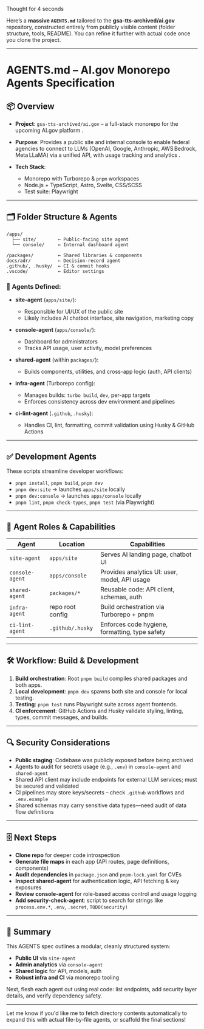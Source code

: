 Thought for 4 seconds

Here’s a **massive `AGENTS.md`** tailored to the **gsa-tts-archived/ai.gov** repository, constructed entirely from publicly visible content (folder structure, tools, README). You can refine it further with actual code once you clone the project.

---

# AGENTS.md – AI.gov Monorepo Agents Specification

## 📦 Overview

* **Project**: `gsa‑tts‑archived/ai.gov` – a full-stack monorepo for the upcoming AI.gov platform .
* **Purpose**: Provides a public site and internal console to enable federal agencies to connect to LLMs (OpenAI, Google, Anthropic, AWS Bedrock, Meta LLaMA) via a unified API, with usage tracking and analytics .
* **Tech Stack**:

  * Monorepo with Turborepo & `pnpm` workspaces
  * Node.js + TypeScript, Astro, Svelte, CSS/SCSS
  * Test suite: Playwright

---

## 🗂️ Folder Structure & Agents

```
/apps/
  ├── site/        ← Public-facing site agent
  └── console/     ← Internal dashboard agent

/packages/         ← Shared libraries & components
docs/adr/          ← Decision-record agent
.github/, .husky/  ← CI & commit hooks
.vscode/           ← Editor settings
```

### 🧠 Agents Defined:

* **site-agent** (`apps/site/`):

  * Responsible for UI/UX of the public site
  * Likely includes AI chatbot interface, site navigation, marketing copy

* **console-agent** (`apps/console/`):

  * Dashboard for administrators
  * Tracks API usage, user activity, model preferences

* **shared-agent** (within `packages/`):

  * Builds components, utilities, and cross-app logic (auth, API clients)

* **infra-agent** (Turborepo config):

  * Manages builds: `turbo build`, `dev`, per-app targets
  * Enforces consistency across dev environment and pipelines

* **ci-lint-agent** (`.github`, `.husky`):

  * Handles CI, lint, formatting, commit validation using Husky & GitHub Actions

---

## ✅ Development Agents

These scripts streamline developer workflows:

* `pnpm install`, `pnpm build`, `pnpm dev`
* `pnpm dev:site` → launches `apps/site` locally
* `pnpm dev:console` → launches `apps/console` locally
* `pnpm lint`, `pnpm check-types`, `pnpm test` (via Playwright)

---

## 🤖 Agent Roles & Capabilities

| Agent           | Location         | Capabilities                                   |
| --------------- | ---------------- | ---------------------------------------------- |
| `site-agent`    | `apps/site`      | Serves AI landing page, chatbot UI             |
| `console-agent` | `apps/console`   | Provides analytics UI: user, model, API usage  |
| `shared-agent`  | `packages/*`     | Reusable code: API client, schemas, auth       |
| `infra-agent`   | repo root config | Build orchestration via Turborepo + pnpm       |
| `ci-lint-agent` | `.github/.husky` | Enforces code hygiene, formatting, type safety |

---

## 🛠️ Workflow: Build & Development

1. **Build orchestration**: Root `pnpm build` compiles shared packages and both apps.
2. **Local development**: `pnpm dev` spawns both site and console for local testing.
3. **Testing**: `pnpm test` runs Playwright suite across agent frontends.
4. **CI enforcement**: GitHub Actions and Husky validate styling, linting, types, commit messages, and builds.

---

## 🔍 Security Considerations

* **Public staging**: Codebase was publicly exposed before being archived
* Agents to audit for secrets usage (e.g., `.env`) in `console-agent` and `shared-agent`
* Shared API client may include endpoints for external LLM services; must be secured and validated
* CI pipelines may store keys/secrets – check `.github` workflows and `.env.example`
* Shared schemas may carry sensitive data types—need audit of data flow definitions

---

## 🗄️ Next Steps

* **Clone repo** for deeper code introspection
* **Generate file maps** in each app (API routes, page definitions, components)
* **Audit dependencies** in `package.json` and `pnpm-lock.yaml` for CVEs
* **Inspect shared-agent** for authentication logic, API fetching & key exposures
* **Review console-agent** for role-based access control and usage logging
* **Add security-check-agent**: script to search for strings like `process.env.*`, `.env`, `.secret`, `TODO(security)`

---

## 🧩 Summary

This AGENTS spec outlines a modular, cleanly structured system:

* **Public UI** via `site-agent`
* **Admin analytics** via `console-agent`
* **Shared logic** for API, models, auth
* **Robust infra and CI** via monorepo tooling

Next, flesh each agent out using real code: list endpoints, add security layer details, and verify dependency safety.

---

Let me know if you'd like me to fetch directory contents automatically to expand this with actual file-by-file agents, or scaffold the final sections!
